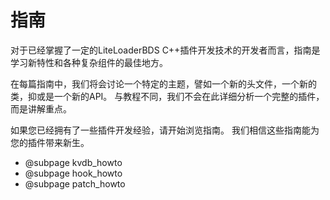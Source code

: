 # 指南

对于已经掌握了一定的LiteLoaderBDS C++插件开发技术的开发者而言，指南是学习新特性和各种复杂组件的最佳地方。

在每篇指南中，我们将会讨论一个特定的主题，譬如一个新的头文件，一个新的类，抑或是一个新的API。
与教程不同，我们不会在此详细分析一个完整的插件，而是讲解重点。

如果您已经拥有了一些插件开发经验，请开始浏览指南。
我们相信这些指南能为您的插件带来新生。

* @subpage kvdb_howto
* @subpage hook_howto
* @subpage patch_howto